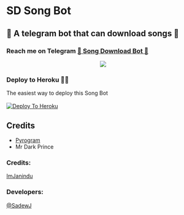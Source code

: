 # SD Song Bot
##  🎹 A telegram bot that can download songs 🎸
### Reach me on Telegram [🎹 Song Download Bot 🎸](http://t.me/SDSongDlBot)
<p align="center">
  <img src="https://telegra.ph/file/b8e564454da50ddc80b59.jpg">
</p>




### Deploy to Heroku 🏃‍♂

The easiest way to deploy this Song Bot  <br><br>
[![Deploy To Heroku](https://www.herokucdn.com/deploy/button.svg)](https://heroku.com/deploy?template=https://github.com/Sadew451/SD-SongBot)


## Credits

- [Pyrogram](https://github.com/pyrogram)
- Mr Dark Prince

### Credits:

[ImJanindu](https://github.com/ImJanindu)



### Developers:

[@SadewJ](https://t.me/SadewJ)
